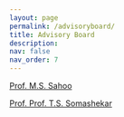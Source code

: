 ```yaml
---
layout: page
permalink: /advisoryboard/
title: Advisory Board 
description:
nav: false
nav_order: 7
---
```


[Prof. M.S. Sahoo](https://vidyashilp.edu.in/sahoo/)

[Prof. Prof. T.S. Somashekar](https://www.nls.ac.in/faculty/t-s-somashekar/)
